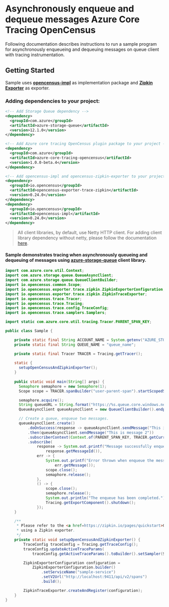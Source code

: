 # Asynchronously enqueue and dequeue messages Azure Core Tracing OpenCensus
 
Following documentation describes instructions to run a sample program for asynchronously enqueueing and dequeuing 
messages on queue client with tracing instrumentation.

## Getting Started
Sample uses **[opencensus-impl][opencensus_impl]** as implementation package and **[Zipkin Exporter][zipkin_exporter]** as exporter.

### Adding dependencies to your project:

[//]: # ({x-version-update-start;com.azure:azure-storage-queue;current})
```xml
<!-- Add Storage Queue dependency -->
<dependency>
  <groupId>com.azure</groupId>
  <artifactId>azure-storage-queue</artifactId>
  <version>12.1.0</version>
</dependency>
```
[//]: # ({x-version-update-end})
[//]: # ({x-version-update-start;com.azure:azure-core-tracing-opencensus;current})
```xml
<!-- Add Azure core tracing OpenCensus plugin package to your project -->
<dependency>
  <groupId>com.azure</groupId>
  <artifactId>azure-core-tracing-opencensus</artifactId>
  <version>1.0.0-beta.4</version>
</dependency>
```
[//]: # ({x-version-update-end})

```xml
<!-- Add opencensus-impl and opencensus-zipkin-exporter to your project -->
<dependency>
  <groupId>io.opencensus</groupId>
  <artifactId>opencensus-exporter-trace-zipkin</artifactId>
  <version>0.24.0</version>
</dependency>
<dependency>
  <groupId>io.opencensus</groupId>
  <artifactId>opencensus-impl</artifactId>
  <version>0.24.0</version>
</dependency>
```
> All client libraries, by default, use Netty HTTP client. For adding client library dependency without netty, please follow the documentation [here][alternate_http_client].

#### Sample demonstrates tracing when asynchronously queueing and dequeuing of messages using [azure-storage-queue][azure_storage_queue] client library.
```java
import com.azure.core.util.Context;
import com.azure.storage.queue.QueueAsyncClient;
import com.azure.storage.queue.QueueClientBuilder;
import io.opencensus.common.Scope;
import io.opencensus.exporter.trace.zipkin.ZipkinExporterConfiguration;
import io.opencensus.exporter.trace.zipkin.ZipkinTraceExporter;
import io.opencensus.trace.Tracer;
import io.opencensus.trace.Tracing;
import io.opencensus.trace.config.TraceConfig;
import io.opencensus.trace.samplers.Samplers;

import static com.azure.core.util.tracing.Tracer.PARENT_SPAN_KEY;

public class Sample {

    private static final String ACCOUNT_NAME = System.getenv("AZURE_STORAGE_ACCOUNT_NAME");
    private static final String QUEUE_NAME = "queue_name";

    private static final Tracer TRACER = Tracing.getTracer();
    
    static {
      setupOpenCensusAndZipkinExporter();
    }
    
    public static void main(String[] args) {
      Semaphore semaphore = new Semaphore(1);
      Scope scope = TRACER.spanBuilder("user-parent-span").startScopedSpan();

      semaphore.acquire();
      String queueURL = String.format("https://%s.queue.core.windows.net/%s%s", ACCOUNT_NAME, QUEUE_NAME, "<GENERATED_SAS_TOKEN>");
      QueueAsyncClient queueAsyncClient = new QueueClientBuilder().endpoint(queueURL).buildAsyncClient();

      // Create a queue, enqueue two messages.
      queueAsyncClient.create()
          .doOnSuccess(response -> queueAsyncClient.sendMessage("This is message 1"))
          .then(queueAsyncClient.sendMessage("This is message 2"))
          .subscriberContext(Context.of(PARENT_SPAN_KEY, TRACER.getCurrentSpan()))
          .subscribe(
              response -> System.out.printf("Message successfully enqueued by queueAsyncClient. Message id: %s%n",
                  response.getMessageId()),
              err -> {
                  System.out.printf("Error thrown when enqueue the message. Error message: %s%n",
                      err.getMessage());
                  scope.close();
                  semaphore.release();
              },
              () -> {
                  scope.close();
                  semaphore.release();
                  System.out.println("The enqueue has been completed.");
                  Tracing.getExportComponent().shutdown();
              });
    }

    /**
     * Please refer to the <a href=https://zipkin.io/pages/quickstart>Quickstart Zipkin</a> for more documentation on
     * using a Zipkin exporter.
     */
    private static void setupOpenCensusAndZipkinExporter() {
        TraceConfig traceConfig = Tracing.getTraceConfig();
        traceConfig.updateActiveTraceParams(
            traceConfig.getActiveTraceParams().toBuilder().setSampler(Samplers.alwaysSample()).build());

        ZipkinExporterConfiguration configuration =
            ZipkinExporterConfiguration.builder()
                .setServiceName("sample-service")
                .setV2Url("http://localhost:9411/api/v2/spans")
                .build();

        ZipkinTraceExporter.createAndRegister(configuration);
    }
}
```

<!-- Links -->
[alternate_http_client]: https://github.com/Azure/azure-sdk-for-java/tree/master/sdk/storage/azure-storage-queue#alternate-http-client
[azure_storage_queue]: https://mvnrepository.com/artifact/com.azure/azure-storage-queue
[opencensus_impl]: https://mvnrepository.com/artifact/io.opencensus/opencensus-impl/
[zipkin_exporter]: https://mvnrepository.com/artifact/io.opencensus/opencensus-exporter-trace-zipkin
